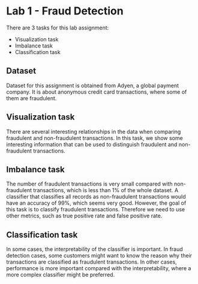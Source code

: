 # Lab 1 - Fraud Detection

There are 3 tasks for this lab assignment:
- Visualization task
- Imbalance task
- Classification task

## Dataset

Dataset for this assignment is obtained from Adyen, a global payment company. It is about anonymous credit card transactions, where some of them are fraudulent.

## Visualization task

There are several interesting relationships in the data when comparing fraudulent and non-fraudulent transactions. In this task, we show some interesting information that can be used to distinguish fraudulent and non-fraudulent transactions.

## Imbalance task

The number of fraudulent transactions is very small compared with non-fraudulent transactions, which is less than 1% of the whole dataset. A classifier that classifies all records as non-fraudulent transactions would have an accuracy of 99%, which seems very good. However, the goal of this task is to classify fraudulent transactions. Therefore we need to use other metrics, such as true positive rate and false positive rate.

## Classification task

In some cases, the interpretability of the classifier is important. In fraud detection cases, some customers might want to know the reason why their transactions are classified as fraudulent transactions. In other cases, performance is more important compared with the interpretability, where a more complex classifier might be preferred.
